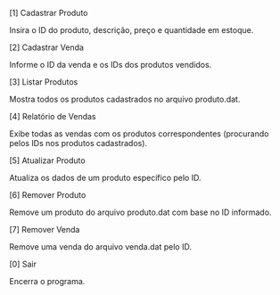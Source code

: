 [1] Cadastrar Produto

Insira o ID do produto, descrição, preço e quantidade em estoque.

[2] Cadastrar Venda

Informe o ID da venda e os IDs dos produtos vendidos.

[3] Listar Produtos

Mostra todos os produtos cadastrados no arquivo produto.dat.

[4] Relatório de Vendas

Exibe todas as vendas com os produtos correspondentes (procurando pelos IDs nos produtos cadastrados).

[5] Atualizar Produto

Atualiza os dados de um produto específico pelo ID.

[6] Remover Produto

Remove um produto do arquivo produto.dat com base no ID informado.

[7] Remover Venda

Remove uma venda do arquivo venda.dat pelo ID.

[0] Sair

Encerra o programa.
